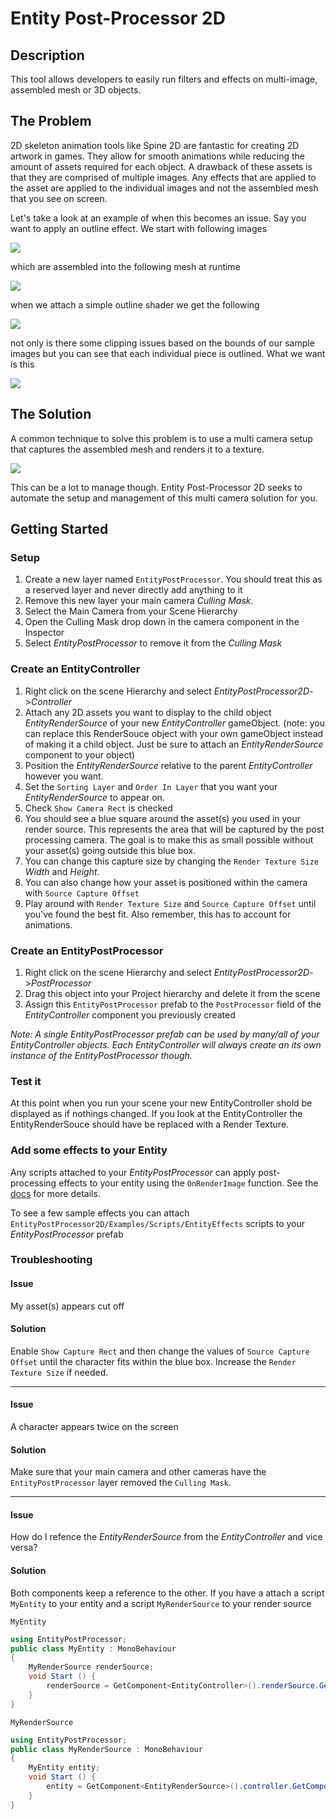 # Entity Post-Processor 2D
## Description
This tool allows developers to easily run filters and effects on multi-image, assembled mesh or 3D objects.
## The Problem
2D skeleton animation tools like Spine 2D are fantastic for creating 2D artwork in games. They allow for smooth animations while reducing the amount of assets required for each object. A drawback of these assets is that they are comprised of multiple images. Any effects that are applied to the asset are applied to the individual images and not the assembled mesh that you see on screen.

Let&apos;s take a look at an example of when this becomes an issue. Say you want to apply an outline effect. We start with following images

![](https://i.imgur.com/fmsFNtl.png)

which are assembled into the following mesh at runtime

![](https://i.imgur.com/9MAxtaA.png)

when we attach a simple outline shader we get the following

![](https://i.imgur.com/5nQKAN2.png)

not only is there some clipping issues based on the bounds of our sample images but you can see that each individual piece is outlined. What we want is this

![](https://i.imgur.com/ARaPFHj.png)

## The Solution
A common technique to solve this problem is to use a multi camera setup that captures the assembled mesh and renders it to a texture.

![](https://i.imgur.com/sabN1Uy.png)

This can be a lot to manage though. Entity Post-Processor 2D seeks to automate the setup and management of this multi camera solution for you.
## Getting Started
### Setup
1. Create a new layer named `EntityPostProcessor`. You should treat this as a reserved layer and never directly add anything to it
1. Remove this new layer your main camera _Culling Mask_.
  1. Select the Main Camera from your Scene Hierarchy
  1. Open the Culling Mask drop down in the camera component in the Inspector
  1. Select _EntityPostProcessor_ to remove it from the _Culling Mask_

### Create an EntityController
1. Right click on the scene Hierarchy and select _EntityPostProcessor2D_->_Controller_
1. Attach any 2D assets you want to display to the child object _EntityRenderSource_ of your new _EntityController_ gameObject. (note: you can replace this RenderSouce object with your own gameObject instead of making it a child object. Just be sure to attach an _EntityRenderSource_ component to your object)
1. Position the _EntityRenderSource_ relative to the parent _EntityController_ however you want.
1. Set the `Sorting Layer` and `Order In Layer` that you want your _EntityRenderSource_ to appear on.
1. Check `Show Camera Rect` is checked
1. You should see a blue square around the asset(s) you used in your render source. This represents the area that will be captured by the post processing camera. The goal is to make this as small possible without your asset(s) going outside this blue box.
1. You can change this capture size by changing the `Render Texture Size` _Width_ and _Height_.
1. You can also change how your asset is positioned within the camera with `Source Capture Offset`
1. Play around with `Render Texture Size` and `Source Capture Offset` until you've found the best fit. Also remember, this has to account for animations.

### Create an EntityPostProcessor
1. Right click on the scene Hierarchy and select _EntityPostProcessor2D_->_PostProcessor_
1. Drag this object into your Project hierarchy and delete it from the scene
1. Assign this `EntityPostProcessor` prefab  to the `PostProcessor` field of the _EntityController_ component you previously created

  _Note: A single EntityPostProcessor prefab can be used by many/all of your EntityController objects. Each EntityController will always create an its own instance of the EntityPostProcessor though._

### Test it
At this point when you run your scene your new EntityController shold be displayed as if nothings changed. If you look at the EntityController the EntityRenderSouce should have be replaced with a Render Texture.

### Add some effects to your Entity
Any scripts attached to your _EntityPostProcessor_ can apply post-processing effects to your entity using the `OnRenderImage` function. See the [docs](https://docs.unity3d.com/ScriptReference/MonoBehaviour.OnRenderImage.html) for more details.

To see a few sample effects you can attach `EntityPostProcessor2D/Examples/Scripts/EntityEffects` scripts to your _EntityPostProcessor_ prefab

### Troubleshooting
#### Issue
My asset(s) appears cut off  
#### Solution
Enable `Show Capture Rect` and then change the values of `Source Capture Offset` until the character fits within the blue box. Increase the `Render Texture Size` if needed.  
***
#### Issue
A character appears twice on the screen  
#### Solution
Make sure that your main camera and other cameras have the `EntityPostProcessor` layer removed the `Culling Mask`.  
***
#### Issue
How do I refence the _EntityRenderSource_ from the _EntityController_ and vice versa?  
#### Solution
Both components keep a reference to the other. If you have a attach a script `MyEntity` to your entity and a script `MyRenderSource` to your render source

`MyEntity`
```C#
using EntityPostProcessor;
public class MyEntity : MonoBehaviour
{
    MyRenderSource renderSource;
    void Start () {
        renderSource = GetComponent<EntityController>().renderSource.GetComponent<MyRenderSource>();
    }
}
```

`MyRenderSource`
```C#
using EntityPostProcessor;
public class MyRenderSource : MonoBehaviour
{
    MyEntity entity;
    void Start () {
        entity = GetComponent<EntityRenderSource>().controller.GetComponent<MyEntity>();
    }
}
```

 
